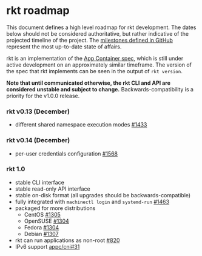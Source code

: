 # rkt roadmap

This document defines a high level roadmap for rkt development.
The dates below should not be considered authoritative, but rather indicative of the projected timeline of the project.
The [milestones defined in GitHub](https://github.com/coreos/rkt/milestones) represent the most up-to-date state of affairs.

rkt is an implementation of the [App Container spec](https://github.com/appc/spec), which is still under active development on an approximately similar timeframe.
The version of the spec that rkt implements can be seen in the output of `rkt version`.

**Note that until communicated otherwise, the rkt CLI and API are considered unstable and subject to change.**
Backwards-compatibility is a priority for the v1.0.0 release.

### rkt v0.13 (December)
- different shared namespace execution modes [#1433](https://github.com/coreos/rkt/issues/1433)

### rkt v0.14 (December)
- per-user credentials configuration [#1568](https://github.com/coreos/rkt/issues/1568)

### rkt 1.0
- stable CLI interface
- stable read-only API interface
- stable on-disk format (all upgrades should be backwards-compatible)
- fully integrated with `machinectl login` and `systemd-run` [#1463](https://github.com/coreos/rkt/issues/1463)
- packaged for more distributions
  - CentOS [#1305](https://github.com/coreos/rkt/issues/1305)
  - OpenSUSE [#1304](https://github.com/coreos/rkt/issues/1308)
  - Fedora [#1304](https://github.com/coreos/rkt/issues/1304)
  - Debian [#1307](https://github.com/coreos/rkt/issues/1307)
- rkt can run applications as non-root [#820](https://github.com/coreos/rkt/issues/820)
- IPv6 support [appc/cni#31](https://github.com/appc/cni/issues/31)
